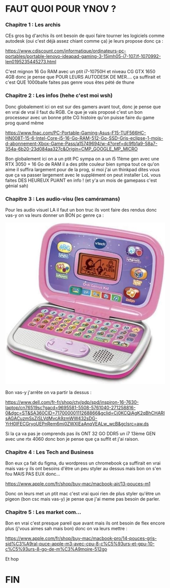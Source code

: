 # FAUT QUOI POUR YNOV ?

### Chapitre 1 : Les archis

CEs gros bg d'archis ils ont besoin de quoi faire tourner les logiciels comme autodesk (oui c'est déjà assez chiant comme ça) je leurs propose donc ça : 

https://www.cdiscount.com/informatique/ordinateurs-pc-portables/portable-lenovo-ideapad-gaming-3-15imh05-i7-107/f-1070992-len0195235445273.html

C'est mignon 16 Go RAM avec un ptit i7-10750H et niveau CG GTX 1650 4GB donc je pense que POUR LEURS AUTODESK DE MER.... ça suffirait et c'est QUE 1000balle faites pas genre vous êtes pété de thune

### Chapitre 2 : Les infos (hehe c'est moi wsh)

Donc globalement ici on est sur des gamers avant tout, donc je pense que en vrai de vrai il faut du RGB. 
Ce que je vais proposé c'est un bon processeur avec un bonne ptite CG histoire qu'on puisse faire du game prog quand même 

https://www.fnac.com/PC-Portable-Gaming-Asus-F15-TUF566HC-HN008T-15-6-Intel-Core-i5-16-Go-RAM-512-Go-SSD-Gris-eclipse-1-mois-d-abonnement-Xbox-Game-Pass/a15749694/w-4?oref=dc9fb1a9-58a7-354a-6b20-23d084aa327c&Origin=CMP_GOOGLE_MP_MICRO

Bon globalement ici on a un ptit PC sympa on a un i5 11ème gen avec une RTX 3050 + 16 Go de RAM il a des ptite couleur bien sympa tout ce qu'on aime il suffira largement pour de la prog, si moi j'ai un thinkpad dites vous que ça va passer largement avec le supplément on peut installer LoL vous faites DES HEUREUX PUANT en info ! (et y'a un mois de gamepass c'est génial sah)

### Chapitre 3 : Les audio-visu (les caméramans)

Pour les audio visuel LA il faut un bon truc ils vont faire des rendus donc vas-y on va leurs donner un BON pc genre ça : 

![Alt text](image.png)

Bon vas-y j'arrête on va partir la dessus : 

https://www.dell.com/fr-fr/shop/cty/pdp/spd/inspiron-16-7630-laptop/cn76519sc?gacd=9695581-5508-5761040-271258816-0&dgc=ST&SA360CID=71700000111268866&gclid=Cj0KCQiAgK2qBhCHARIsAGACuzmSsZiSLVdMvcA9zmWW432sDG-YrH0IFECGryoUEPnRem6mi0ZWXIEaAnqVEALw_wcB&gclsrc=aw.ds

Si la ça va pas je comprends pas ils ONT 32 GO DDR5 un i7 13ème GEN avec une rtx 4060 donc bon je pense que ça suffit et j'ai raison.

### Chapitre 4 : Les Tech and Business 

Bon eux ça fait du figma, du wordpress un chromebook ça suffirait en vrai mais vas-y ils ont besoins d'être un peu styler au dessus mais bon on s'en fou MAIS PAS EUX donc...

https://www.apple.com/fr/shop/buy-mac/macbook-air/13-pouces-m1

Donc on leurs met un ptit mac c'est vrai quoi rien de plus styler qu'être un pigeon (bon csc mais vas-y) je pense que j'ai meme pas besoin de parler.

### Chapitre 5 : Les market com...

Bon en vrai c'est presque pareil que avant mais ils ont besoin de flex encore plus (j'vous aimes sah mais bon) donc on va leurs mettre : 

https://www.apple.com/fr/shop/buy-mac/macbook-pro/14-pouces-gris-sid%C3%A9ral-puce-apple-m3-avec-cpu-8-c%C5%93urs-et-gpu-10-c%C5%93urs-8-go-de-m%C3%A9moire-512go

Et hop


# FIN